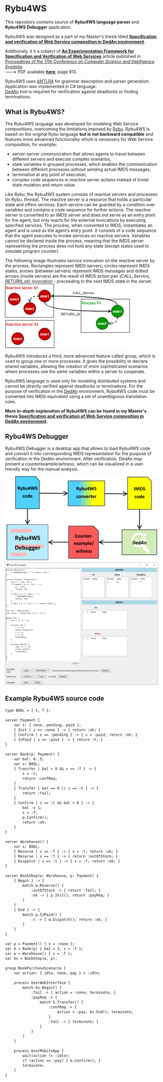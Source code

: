 # Rybu4WS

This repository contains source of **Rybu4WS language parser** and **Rybu4WS Debugger** application.

Rybu4WS was designed as a part of my Master's thesis titled [**Specification and verification of Web Service composition in DedAn environment**](https://repo.pw.edu.pl/info/master/WUTfe509ac3967748c8b159e81620f9a93c/).

Additionaly, it it a subject of [**An Experimentation Framework for Specification and Verification of Web Services**](https://ieeexplore.ieee.org/document/9908728) article published in [*Proceedings of the 17th Conference on Computer Science and Intelligence Systems*](https://ieeexplore.ieee.org/xpl/conhome/9908518/proceeding).  
---> PDF available [**here**](https://annals-csis.org/Volume_30/pliks/fedcsis.pdf), page 913.

Rybu4WS uses [ANTLR4](https://www.antlr.org/) for grammar description and parser generation.  
Application was implemented in C# language.  
[DedAn](http://staff.ii.pw.edu.pl/dedan/) tool is required for verification against deadlocks or finding terminations.

## What is Rybu4WS?

The Rybu4WS language was developed for modeling Web Service compositions, overcoming the limitations imposed by [Rybu](https://github.com/zyla/rybu). Rybu4WS is based on the original Rybu language **but is not backward compatible** and features more advanced functionality which is necessary for Web Service composition, for example:
- server-server communication that allows agents to travel between different
servers and execute complex scenarios,
- state variables in grouped processes, which enables the communication between
different processes without sending actual IMDS messages,
- termination at any point of execution,
- complex code sequences in reactive server actions instead of trivial state mutation
and return value.

Like Rybu, the Rybu4WS system consists of reactive servers and processes (in Rybu: *thread*).
The reactive server is a resource that holds a particular state and offers services.
Each service can be guarded by a condition over variables and contains a code sequence for further actions.
The reactive server is converted to an IMDS server and does not serve as an entry point for the agent, but only reacts for the external invocations by executing specified services.
The process, when converted to IMDS, instantiates an agent and is used as the agent’s entry point.
It consists of a code sequence that the agent executes to invoke services on reactive servers.
Variables cannot be declared inside the process, meaning that the IMDS server representing the process does not hold any state (except states used to simulate
program counter).

The following image illustrates service invocation on the reactive server by the process. Rectangles represent IMDS servers, circles represent IMDS states, arrows (between servers) represent IMDS messages and dotted arrows (inside servers) are the result of IMDS action pair (*CALL_Service*, *RETURN_ok*) invocation - proceeding to the next IMDS state in the server.  
![IMDS invocation](docs/imds_invocation.png)

Rybu4WS introduces a third, more advanced feature called group, which is used to group one or more processes.
It gives the possibility to declare shared variables, allowing the creation of more sophisticated scenarios where processes use the same variables within a server to cooperate.

Rybu4WS language is used only for modeling distributed systems and cannot be directly verified against deadlocks or terminations.
For the purpose of verification in the [DedAn](http://staff.ii.pw.edu.pl/dedan/) environment, Rybu4WS code must be converted into IMDS equivalent using a set of unambiguous translation rules.

**More in-depth explanation of Rybu4WS can be found in my Master's thesis [Specification and verification of Web Service composition in DedAn environment](https://repo.pw.edu.pl/info/master/WUTfe509ac3967748c8b159e81620f9a93c/).**

## Rybu4WS Debugger

Rybu4WS Debugger is a desktop app that allows to load Rybu4WS code and convert it into corresponding IMDS representation for the purpose of verification in the DedAn
environment.
After verification, DedAn may present a counterexample/witness, which can be visualized in a user-friendly way for the manual analysis.

![Rybu4WS workflow](docs/rybu4ws_workflow.png)
![Rybu4WS Debugger animation](docs/rybu4ws_debugger_animation.gif)

## Example Rybu4WS source code
```
type BOOL = { t, f };

server Payment {
    var s: { none, pending, paid };
    { Init | s == :none } -> { return :ok; }
    { Confirm | s == :pending } -> { s = :paid; return :ok; }
    { IsPaid | s == :paid } -> { return :t; }
}

server Bank(p: Payment) {
    var bal: 0..5;
    var s: BOOL;
    { Transfer | bal > 0 && s == :f } -> {
        s = :t;
        return :confReq;
    }
    { Transfer | bal == 0 || s == :t } -> {
        return :fail;
    }
    { Confirm | s == :t && bal > 0 } -> {
        bal -= 1;
        s = :f;
        p.Confirm();
        return :ok;
    }
}

server Warehouse() {
    var x: BOOL;
    { Reserve | x == :f } -> { x = :t; return :ok; }
    { Reserve | x == :f } -> { return :outOfStock; }
    { Dispatch | x == :t } -> { x = :f; return :ok; }
}

server BookShop(w: Warehouse, p: Payment) {
    { Begin } -> {
        match w.Reserve() {
            :outOfStock -> { return :fail; }
            :ok -> { p.Init(); return :payReq; }
        }
    }
    { End } -> {
        match p.IsPaid() {
            :t -> { w.Dispatch(); return :ok; }
        }
    }
}

var p = Payment() { s = :none };
var b = Bank(p) { bal = 3, s = :f };
var w = Warehouse() { x = :f };
var bs = BookShop(w, p);

group BookPurchaseScenario {
    var action: { idle, none, pay } = :idle;
    
    process UserWebInterface {
        match bs.Begin() {
            :fail -> { action = :none; terminate; }
            :payReq -> {
                match b.Transfer() {
                    :confReq -> {
                        action = :pay; bs.End(); terminate;
                    }
                    :fail -> { terminate; }
                }
            }
        }
    }

    process UserMobileApp {
        wait(action != :idle);
        if (action == :pay) { b.Confirm(); }
        terminate;
    }
}
```

